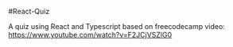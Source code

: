 #React-Quiz

A quiz using React and Typescript based on freecodecamp video: https://www.youtube.com/watch?v=F2JCjVSZlG0
